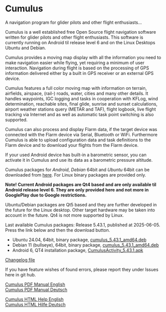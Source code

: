 Cumulus
=======

A navigation program for glider pilots and other flight enthusiasts...

Cumulus is a well established free Open Source flight navigation software written for glider pilots and other flight enthusiasts. This software is currently running on Android til release level 6 and on the Linux Desktops Ubuntu and Debian.

Cumulus provides a moving map display with all the information you need to make navigation easier while flying, yet requiring a minimum of user interaction. Navigation during flight is based on the processing of GPS information delivered either by a built in GPS receiver or an external GPS device.

Cumulus features a full color moving map with information on terrain, airfields, airspace, (rail-) roads, water, cities and many other details. It handles waypoints, IGC logging and tasks in cooperation with KFLog, wind determination, reachable sites, final glide, sunrise and sunset calculations, airport weather stations query (METAR and TAF), flight logbook, live flight tracking via Internet and as well as automatic task point switching is also supported.

Cumulus can also process and display Flarm data, if the target device was connected with the Flarm device via Serial, Bluetooth or WiFi. Furthermore Cumulus is able to upload configuration data and task definitions to the Flarm device and to download your flights from the Flarm device.

If your used Android device has built-in a barometric sensor, you can activate it in Cumulus and use its data as a barometric pressure altitude.

Cumulus packages for *Android*, *Debian* 64bit and *Ubuntu* 64bit can be downloaded from [here](https://github.com/kflog-project/Cumulus/tree/master/Releases/). For Linux binary packages are provided only.

<b>Note! Current Android packages are Qt4 based and are only available til Android release level 6. They are only provided here and not more in GooglePlay due to Google restrictions.</b>

Ubuntu/Debian packages are Qt5 based and they are further developed in the future for the Linux desktop. Other target hardware may be taken into account in the future. Qt4 is not more supported by Linux.

Last available Cumulus packages: Release 5.43.1, published at 2025-06-05. Press the link below and then the download button.
- Ubuntu 24.04, 64bit, binary package, [cumulus_5.43.1_amd64.deb](https://github.com/kflog-project/Cumulus/tree/master/Releases/Ubuntu/binary-packages/cumulus_5.43.1_amd64.deb)
- Debian 11 (bullseye), 64bit, binary package, [cumulus_5.43.1_amd64.deb](https://github.com/kflog-project/Cumulus/blob/master/Releases/Debian/cumulus_5.43.1_amd64.deb)
- Android 6, QT4 installation package, [CumulusActivity_5.43.1.apk](https://github.com/kflog-project/Cumulus/blob/master/Releases/Android/CumulusActivity_5.43.1.apk)

[Changelog file](https://github.com/kflog-project/Cumulus/blob/master/ChangeLog)

If you have feature wishes of found errors, please report they under Issues here in git hub.

[Cumulus PDF Manual English](https://github.com/kflog-project/Cumulus/raw/master/cumulus/help/en/Cumulus.pdf)<br>
[Cumulus PDF Manual Deutsch](https://github.com/kflog-project/Cumulus/raw/master/cumulus/help/de/Cumulus.pdf)<br>

[Cumulus HTML Help English](https://htmlpreview.github.io/?https://github.com/kflog-project/Cumulus/blob/master/cumulus/help/en/cumulus.html)<br>
[Cumulus HTML Hilfe Deutsch](https://htmlpreview.github.io/?https://github.com/kflog-project/Cumulus/blob/master/cumulus/help/de/cumulus.html)<br>
